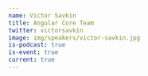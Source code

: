 ```yaml
---
name: Victor Savkin
title: Angular Core Team
twitter: victorsavkin
image: img/speakers/victor-savkin.jpg
is-podcast: true
is-event: true
current: true
---
```

